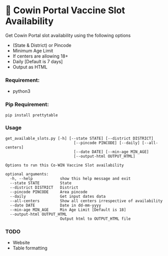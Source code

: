 # 💉 Cowin Portal Vaccine Slot Availability
Get Cowin Portal slot availability using the following options
- (State & District) or Pincode
- Minimum Age Limit
- If centers are allowing 18+
- Daily [Default is 7 days]
- Output as HTML

### Requirement:

- python3


### Pip Requirement:

~~~
pip install prettytable
~~~

### Usage

~~~
get_available_slots.py [-h] [--state STATE] [--district DISTRICT]
                              [--pincode PINCODE] [--daily] [--all-centers]
                              [--date DATE] [--min-age MIN_AGE]
                              [--output-html OUTPUT_HTML]

Options to run this Co-WIN Vaccine Slot availability

optional arguments:
  -h, --help            show this help message and exit
  --state STATE         State
  --district DISTRICT   District
  --pincode PINCODE     Area pincode
  --daily               Get input dates data
  --all-centers         Show all centers irrespective of availability
  --date DATE           Date in dd-mm-yyyy
  --min-age MIN_AGE     Min Age Limit [Default is 18]
  --output-html OUTPUT_HTML
                        Output html to OUTPUT_HTML file
~~~

### TODO
- Website
- Table formatting